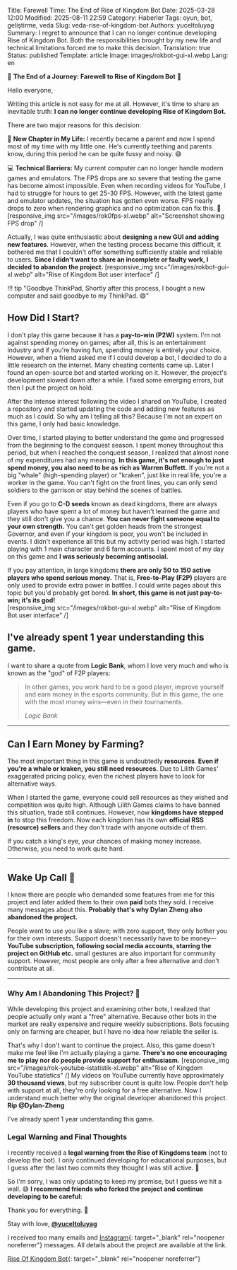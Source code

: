 Title: Farewell Time: The End of Rise of Kingdom Bot
Date: 2025-03-28 12:00
Modified: 2025-08-11 22:59
Category: Haberler
Tags: oyun, bot, geliştirme, veda
Slug: veda-rise-of-kingdom-bot
Authors: yuceltoluyag
Summary: I regret to announce that I can no longer continue developing Rise of Kingdom Bot. Both the responsibilities brought by my new life and technical limitations forced me to make this decision.
Translation: true
Status: published
Template: article
Image: images/rokbot-gui-xl.webp
Lang: en

🚨 **The End of a Journey: Farewell to Rise of Kingdom Bot** 🚨

Hello everyone,

Writing this article is not easy for me at all. However, it's time to share an inevitable truth: **I can no longer continue developing Rise of Kingdom Bot.**

There are two major reasons for this decision:

👶 **New Chapter in My Life:** I recently became a parent and now I spend most of my time with my little one. He's currently teething and parents know, during this period he can be quite fussy and noisy. 😅

💻 **Technical Barriers:** My current computer can no longer handle modern games and emulators. The FPS drops are so severe that testing the game has become almost impossible. Even when recording videos for YouTube, I had to struggle for hours to get 25-30 FPS. However, with the latest game and emulator updates, the situation has gotten even worse. FPS nearly drops to zero when rendering graphics and no optimization can fix this. 🥶
[responsive_img src="/images/rok0fps-xl.webp" alt="Screenshot showing FPS drop" /]

Actually, I was quite enthusiastic about **designing a new GUI and adding new features**. However, when the testing process became this difficult, it bothered me that I couldn't offer something sufficiently stable and reliable to users. **Since I didn't want to share an incomplete or faulty work, I decided to abandon the project.**
[responsive_img src="/images/rokbot-gui-xl.webp" alt="Rise of Kingdom Bot user interface" /]

!!! tip "Goodbye ThinkPad, Shortly after this process, I bought a new computer and said goodbye to my ThinkPad. 😄"

## How Did I Start?

I don't play this game because it has a **pay-to-win (P2W)** system. I'm not against spending money on games; after all, this is an entertainment industry and if you're having fun, spending money is entirely your choice. However, when a friend asked me if I could develop a bot, I decided to do a little research on the internet. Many cheating contents came up. Later I found an open-source bot and started working on it. However, the project's development slowed down after a while. I fixed some emerging errors, but then I put the project on hold.

After the intense interest following the video I shared on YouTube, I created a repository and started updating the code and adding new features as much as I could. So why am I telling all this? Because I'm not an expert on this game, I only had basic knowledge.

Over time, I started playing to better understand the game and progressed from the beginning to the conquest season. I spent money throughout this period, but when I reached the conquest season, I realized that almost none of my expenditures had any meaning. **In this game, it's not enough to just spend money, you also need to be as rich as Warren Buffett.** If you're not a big "whale" (high-spending player) or "kraken", just like in real life, you're a worker in the game. You can't fight on the front lines, you can only send soldiers to the garrison or stay behind the scenes of battles.

Even if you go to **C-D seeds** known as dead kingdoms, there are always players who have spent a lot of money but haven't learned the game and they still don't give you a chance. **You can never fight someone equal to your own strength.** You can't get golden heads from the strongest Governor, and even if your kingdom is poor, you won't be included in events. I didn't experience all this but my activity period was high. I started playing with 1 main character and 6 farm accounts. I spent most of my day on this game and **I was seriously becoming antisocial.**

If you pay attention, in large kingdoms **there are only 50 to 150 active players who spend serious money.** That is, **Free-to-Play (F2P)** players are only used to provide extra power in battles. I could write pages about this topic but you'd probably get bored. **In short, this game is not just pay-to-win; it's its god!**  
[responsive_img src="/images/rokbot-gui-xl.webp" alt="Rise of Kingdom Bot user interface" /]

## I've already spent 1 year understanding this game.

I want to share a quote from **Logic Bank**, whom I love very much and who is known as the "god" of F2P players:

<blockquote>
    <p>In other games, you work hard to be a good player, improve yourself and earn money in the esports community. But in this game, the one with the most money wins—even in their tournaments.</p>
    <cite>Logic Bank</cite>
</blockquote>

---

## Can I Earn Money by Farming?

The most important thing in this game is undoubtedly **resources**. **Even if you're a whale or kraken, you still need resources.** Due to Lilith Games' exaggerated pricing policy, even the richest players have to look for alternative ways.

When I started the game, everyone could sell resources as they wished and competition was quite high. Although Lilith Games claims to have banned this situation, trade still continues. However, now **kingdoms have stepped in** to stop this freedom. Now each kingdom has its own **official RSS (resource) sellers** and they don't trade with anyone outside of them.

If you catch a king's eye, your chances of making money increase. Otherwise, you need to work quite hard.

---

## Wake Up Call 🚨

I know there are people who demanded some features from me for this project and later added them to their own **paid** bots they sold. I receive many messages about this. **Probably that's why Dylan Zheng also abandoned the project.**

People want to use you like a slave; with zero support, they only bother you for their own interests. Support doesn't necessarily have to be money—**YouTube subscription, following social media accounts, starring the project on GitHub etc.** small gestures are also important for community support. However, most people are only after a free alternative and don't contribute at all.

---

### Why Am I Abandoning This Project? 🚀

While developing this project and examining other bots, I realized that people actually only want a "free" alternative. Because other bots in the market are really expensive and require weekly subscriptions. Bots focusing only on farming are cheaper, but I have no idea how reliable the seller is.

That's why I don't want to continue the project. Also, this game doesn't make me feel like I'm actually playing a game. **There's no one encouraging me to play nor do people provide support for enthusiasm.**
[responsive_img src="/images/rok-youtube-istatistik-xl.webp" alt="Rise of Kingdom YouTube statistics" /]
My videos on YouTube currently have approximately **30 thousand views**, but my subscriber count is quite low. People don't help with support at all, they're only looking for a free alternative. Now I understand much better why the original developer abandoned this project. **Rip @Dylan-Zheng**

<script type="module" src="https://cdn.jsdelivr.net/npm/@justinribeiro/lite-youtube@1/lite-youtube.min.js"></script>

<lite-youtube videoid="6IObh_HJvrk"></lite-youtube>

I've already spent 1 year understanding this game.

### Legal Warning and Final Thoughts

I recently received a **legal warning from the Rise of Kingdoms team** (not to develop the bot). I only continued developing for educational purposes, but I guess after the last two commits they thought I was still active. 🙂

So I'm sorry, I was only updating to keep my promise, but I guess we hit a wall. 😅 **I recommend friends who forked the project and continue developing to be careful:**

Thank you for everything. 🙏

Stay with love,
**[@yuceltoluyag](/hakkimda/)**

I received too many emails and [Instagram](https://www.instagram.com/yuceltoluyag/){: target="\_blank" rel="noopener noreferrer"} messages. All details about the project are available at the link.

[Rise Of Kingdom Bot](https://github.com/yuceltoluyag/Rise-of-Kingdoms-Bot/issues/24){: target="\_blank" rel="noopener noreferrer"}